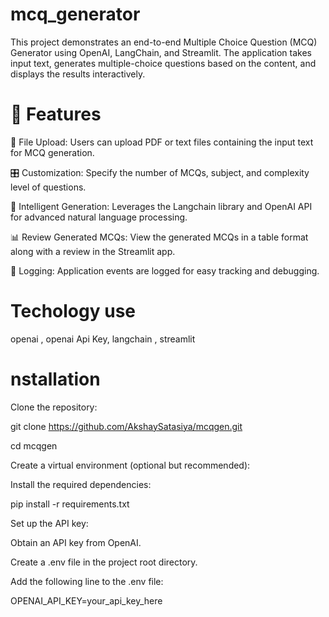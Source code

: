 # mcq_generator
This project demonstrates an end-to-end Multiple Choice Question (MCQ) Generator using OpenAI, LangChain, and Streamlit. The application takes input text, generates multiple-choice questions based on the content, and displays the results interactively.

# 🎯 Features

📂 File Upload: Users can upload PDF or text files containing the input text for MCQ generation.

🎛️ Customization: Specify the number of MCQs, subject, and complexity level of questions.

🧠 Intelligent Generation: Leverages the Langchain library and OpenAI API for advanced natural language processing.

📊 Review Generated MCQs: View the generated MCQs in a table format along with a review in the Streamlit app.

📝 Logging: Application events are logged for easy tracking and debugging.

# Techology use
 openai ,
 openai Api Key,
langchain ,
streamlit
# 


# nstallation
Clone the repository:

git clone https://github.com/AkshaySatasiya/mcqgen.git 

cd mcqgen

Create a virtual environment (optional but recommended):


Install the required dependencies:

pip install -r requirements.txt

Set up the API key:

Obtain an API key from OpenAI.

Create a .env file in the project root directory.

Add the following line to the .env file:

OPENAI_API_KEY=your_api_key_here
